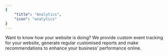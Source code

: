 ```yaml
---
{
	"title": "Analytics",
	"icon": "analytics"
}
---
```


Want to know how your website is doing? We provide custom event tracking for your website, generate regular customised reports and make recommendations to enhance your business’ performance online. 

